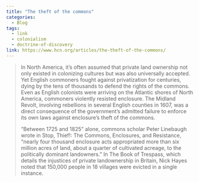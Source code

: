 ```yaml
---
title: "The theft of the commons"
categories:
  - Blog
tags:
  - link
  - colonialism
  - doctrine-of-discovery
link: https://www.hcn.org/articles/the-theft-of-the-commons/
---
```

> In North America, it’s often assumed that private land ownership not only existed in colonizing cultures but was also universally accepted. Yet English commoners fought against privatization for centuries, dying by the tens of thousands to defend the rights of the commons. Even as English colonists were arriving on the Atlantic shores of North America, commoners violently resisted enclosure. The Midland Revolt, involving rebellions in several English counties in 1607, was a direct consequence of the government’s admitted failure to enforce its own laws against enclosure’s theft of the commons.
> 
> “Between 1725 and 1825” alone, commons scholar Peter Linebaugh wrote in Stop, Thief!: The Commons, Enclosures, and Resistance, “nearly four thousand enclosure acts appropriated more than six million acres of land, about a quarter of cultivated acreage, to the politically dominant landowners.” In The Book of Trespass, which details the injustices of private landownership in Britain, Nick Hayes noted that 150,000 people in 18 villages were evicted in a single instance.